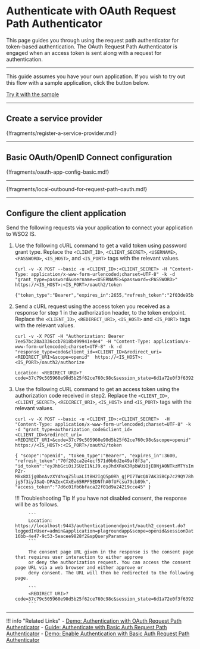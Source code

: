 # Authenticate with OAuth Request Path Authenticator

This page guides you through using the request path authenticator for token-based authentication. 
The OAuth Request Path Authenticator is engaged when an access token is sent along with a request for authentication.

---

This guide assumes you have your own application. If you wish to try out this flow with a sample application, click the button below. 

<a class="samplebtn_a" href="../../quick-starts/oauth-request-path-sample" rel="nofollow noopener">Try it with the sample</a>


----

## Create a service provider

{!fragments/register-a-service-provider.md!}

----

## Basic OAuth/OpenID Connect configuration

{!fragments/oauth-app-config-basic.md!}

----

{!fragments/local-outbound-for-request-path-oauth.md!}

----

## Configure the client application
Send the following requests via your application to connect your application to WSO2 IS.

1. Use the following cURL command to get a valid token using password grant type. Replace the `<CLIENT_ID>`, `<CLIENT_SECRET>`, `<USERNAME>`, `<PASSWORD>`, `<IS_HOST>`, and `<IS_PORT>` tags with the relevant values.

    ```tab="Request Format"
    curl -v -X POST --basic -u <CLIENT_ID>:<CLIENT_SECRET> -H "Content-Type: application/x-www-form-urlencoded;charset=UTF-8" -k -d "grant_type=password&username=<USERNAME>&password=<PASSWORD>" https://<IS_HOST>:<IS_PORT>/oauth2/token
    ```

    ```tab="Response Format"
    {"token_type":"Bearer","expires_in":2655,"refresh_token":"2f03de95b8e196f78c94d07c23c9ef0a","access_token":"7ee57bc28a3336ccb7818b499941e4e4"}
    ```

2. Send a cURL request using the access token you received as a response for step 1 in the authorization header, to the token endpoint. Replace the `<CLIENT_ID>`, `<REDIRECT_URI>`, `<IS_HOST>` and `<IS_PORT>` tags with the relevant values.

    ```tab="Request Format"
    curl -v -X POST -H "Authorization: Bearer 7ee57bc28a3336ccb7818b499941e4e4" -H "Content-Type: application/x-www-form-urlencoded;charset=UTF-8" -k -d "response_type=code&client_id=<CLIENT_ID>&redirect_uri=<REDIRECT_URI>&scope=openid"  https://<IS_HOST>:<IS_PORT>/oauth2/authorize
    ```

    ```tab="Response Format"
    Location: <REDIRECT_URI>?code=37c79c505960e90d5b25f62ce760c98c&session_state=6d1a72e0f3f6392d6648ec5e6ed0
    ```
    
3. Use the following cURL command to get an access token using the authorization code received in step2. Replace the `<CLIENT_ID>`, `<CLIENT_SECRET>`, `<REDIRECT_URI>`, `<IS_HOST>` and `<IS_PORT>` tags with the relevant values.

    ```tab="Request Format"
    curl -v -X POST --basic -u <CLIENT_ID>:<CLIENT_SECRET>  -H "Content-Type: application/x-www-form-urlencoded;charset=UTF-8" -k -d "grant_type=authorization_code&client_id=<CLIENT_ID>&redirect_uri=<REDIRECT_URI>&code=37c79c505960e90d5b25f62ce760c98c&scope=openid" https://<IS_HOST>:<IS_PORT>/oauth2/token
    ```
 
    ```tab="Response Format"
    { "scope":"openid", "token_type":"Bearer", "expires_in":3600, "refresh_token":"70f202ca2e4ecf571d0b6d2e49af8f3a", "id_token":"eyJhbGciOiJSUzI1NiJ9.eyJhdXRoX3RpbWUiOjE0NjA0NTkzMTYsImV4cCI6MTQ2MDQ2MjkxNiwic3ViIjoiYWRtaW4iLCJhenAiOiJlN2VrQldVTVBITnFTNU5WQmhxNGhmNWZqMkVhIiwiYXRfaGFzaCI6IkhCWFVKQW50LWFMV3JxQlZJcTFoV2ciLCJhdWQiOlsiZTdla0JXVU1QSE5xUzVOVkJocTRoZjVmajJFYSJdLCJpc3MiOiJodHRwczpcL1wvbG9jYWxob3N0Ojk0NDNcL29hdXRoMlwvdG9rZW4iLCJpYXQiOjE0NjA0NTkzMTZ9.PiqVn7B2vuICHmodnn9udjQrvGqRR-PZr-M8x8Xijg0bnAvzXY4hxqZ5luaLitBH2IgQ5p0Rh_gjPI7TWcQA7AK3iBCp7c29QY78hSSqt38_iG5bC0MYWoluH-jg5f3iyJ3aQ-DPAZexCXxEv65RPF5EDNfhA0fUFcsu79cb89k", "access_token":"7d6c01fb6bfaca22f01d9a24219cce45" }
    ```
 
    !!! Troubleshooting Tip 
            If you have not disabled consent, the response will be as follows.
        
            ``` 
            Location: https://localhost:9443/authenticationendpoint/oauth2_consent.do?loggedInUser=admin&application=plagroundapp&scope=openid&sessionDataKeyConsent=a14f4a5d-16bb-4e47-9c53-5eacee9828f2&spQueryParams=
            ```
        
            The consent page URL given in the response is the consent page that requires user interaction to either approve
            or deny the authorization request. You can access the consent page URL via a web browser and either approve or
            deny consent. The URL will then be redirected to the following page.
            
            ```
            <REDIRECT_URI>?code=37c79c505960e90d5b25f62ce760c98c&session_state=6d1a72e0f3f6392d6648ec5e6ed0
            ```
------

!!! info "Related Links"
     -   [Demo: Authentication with OAuth Request Path Authenticator](../../quick-starts/oauth-request-path-sample)
     -   [Guide: Authenticate with Basic Auth Request Path Authenticator](../../../guides/basic-auth-request-path)
     -   [Demo: Enable Authentication with Basic Auth Request Path Authenticator](../../quick-starts/basic-auth-request-path-sample)

           